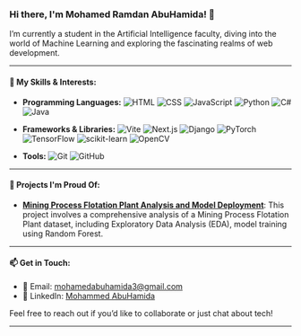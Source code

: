 ### Hi there, I'm Mohamed Ramdan AbuHamida! 👋

I’m currently a student in the Artificial Intelligence faculty, diving into the world of Machine Learning and exploring the fascinating realms of web development. 

---

#### 🧠 **My Skills & Interests:**

- **Programming Languages:**
  ![HTML](https://img.shields.io/badge/HTML-%23E34F26.svg?&style=flat-square&logo=html5&logoColor=white) 
  ![CSS](https://img.shields.io/badge/CSS-%231572B6.svg?&style=flat-square&logo=css3&logoColor=white) 
  ![JavaScript](https://img.shields.io/badge/JavaScript-%23F7DF1E.svg?&style=flat-square&logo=javascript&logoColor=black) 
  ![Python](https://img.shields.io/badge/Python-%2314354C.svg?&style=flat-square&logo=python&logoColor=white) 
  ![C#](https://img.shields.io/badge/C%23-%23239120.svg?&style=flat-square&logo=csharp&logoColor=white) 
  ![Java](https://img.shields.io/badge/Java-%23E34F26.svg?&style=flat-square&logo=java&logoColor=white)

- **Frameworks & Libraries:**
  ![Vite](https://img.shields.io/badge/Vite-%234B8EFC.svg?&style=flat-square&logo=vite&logoColor=white) 
  ![Next.js](https://img.shields.io/badge/Next.js-%23000000.svg?&style=flat-square&logo=next.js&logoColor=white) 
  ![Django](https://img.shields.io/badge/Django-%23092E20.svg?&style=flat-square&logo=django&logoColor=white) 
  ![PyTorch](https://img.shields.io/badge/PyTorch-%23EE4C2C.svg?&style=flat-square&logo=pytorch&logoColor=white) 
  ![TensorFlow](https://img.shields.io/badge/TensorFlow-%23FF6F00.svg?&style=flat-square&logo=tensorflow&logoColor=white) 
  ![scikit-learn](https://img.shields.io/badge/scikit--learn-%23F7931E.svg?&style=flat-square&logo=scikit-learn&logoColor=white) 
  ![OpenCV](https://img.shields.io/badge/OpenCV-%23003A6C.svg?&style=flat-square&logo=opencv&logoColor=white)

- **Tools:**
  ![Git](https://img.shields.io/badge/Git-%23F05032.svg?&style=flat-square&logo=git&logoColor=white) 
  ![GitHub](https://img.shields.io/badge/GitHub-%23121011.svg?&style=flat-square&logo=github&logoColor=white) 

---

#### 🌟 **Projects I'm Proud Of:**
- **[Mining Process Flotation Plant Analysis and Model Deployment](#)**: This project involves a comprehensive analysis of a Mining Process Flotation Plant dataset, including Exploratory Data Analysis (EDA), model training using Random Forest.

---

#### 📫 **Get in Touch:**
- 📧 Email: [mohamedabuhamida3@gmail.com](mailto:mohamedabuhamida3@gmail.com)
- 💼 LinkedIn: [Mohammed AbuHamida](https://www.linkedin.com/in/mohammed-abuhamida-969693220/)

Feel free to reach out if you’d like to collaborate or just chat about tech!

---
